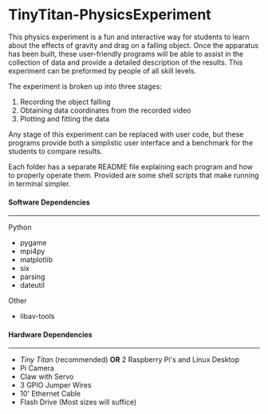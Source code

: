 TinyTitan-PhysicsExperiment
===========================

This physics experiment is a fun and interactive way for students to learn about the effects of gravity and drag on a falling object.
Once the apparatus has been built, these user-friendly programs will be able to assist in the collection of data and provide a detailed 
description of the results. This experiment can be preformed by people of all skill levels.

The experiment is broken up into three stages:  
   1. Recording the object falling  
   2. Obtaining data coordinates from the recorded video  
   3. Plotting and fitting the data  

Any stage of this experiment can be replaced with user code, but these programs provide both a simplistic user interface and a benchmark 
for the students to compare results.

Each folder has a separate README file explaining each program and how to properly operate them. Provided are some shell scripts that 
make running in terminal simpler.

#### Software Dependencies
------------
Python  
* pygame  
* mpi4py 
* matplotlib   
* six  
* parsing  
* dateutil  

Other  
* libav-tools

#### Hardware Dependencies
-----------
* *Tiny Titan* (recommended) **OR** 2 Raspberry Pi's and Linux Desktop  
* Pi Camera  
* Claw with Servo  
* 3 GPIO Jumper Wires  
* 10' Ethernet Cable  
* Flash Drive (Most sizes will suffice)  

